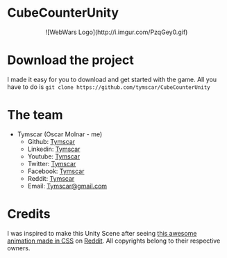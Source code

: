 # CubeCounterUnity
<center>![WebWars Logo](http://i.imgur.com/PzqGey0.gif)</center>


# Download the project

I made it easy for you to download and get started with the game. All you have to do is `git clone https://github.com/tymscar/CubeCounterUnity`

# The team

* Tymscar (Oscar Molnar - me)
  * Github: [Tymscar](https://www.github.com/tymscar)
  * Linkedin: [Tymscar](www.linkedin.com/in/tymscar)
  * Youtube: [Tymscar](http://www.youtube.com/tymscar)
  * Twitter: [Tymscar](https://www.twitter.com/tymscar)
  * Facebook: [Tymscar](https://www.facebook.com/tymscar)
  * Reddit: [Tymscar](https://www.reddit.com/u/tymscar)
  * Email: [Tymscar@gmail.com](mailto:tymscar@gmail.com)
  
# Credits

I was inspired to make this Unity Scene after seeing [this awesome animation made in CSS](https://codepen.io/pcdevil/pen/doxYXW) on [Reddit](https://www.reddit.com/r/pebble/comments/3keldd/request_can_anyone_make_a_watch_face_with_these/cuww2fo/).
All copyrights belong to their respective owners.
